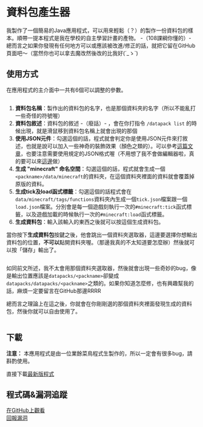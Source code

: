 # 資料包產生器

我製作了一個簡易的Java應用程式，可以用來輕鬆（？）的製作一份資料包的樣本。順帶一提本程式是我在學校的自主學習計畫的產物。 -（108課綱你懂的）-
總而言之如果你發現有任何地方可以或應該被改進/修正的話，就把它留在GitHub頁面吧～（當然你也可以拿去魔改然後改的比我好(´_ゝ`)

## 使用方式

在應用程式的主介面中一共有6個可以調整的參數。

<img alt="" src="https://i.imgur.com/cNmH0Nr.png"  class="content-img">

1. **資料包名稱**：製作出的資料包的名字，也是那個資料夾的名字（所以不能亂打一些奇怪的符號喔）
2. **資料包敘述**：資料包的敘述 -（廢話）- ，會在你打指令 `/datapack list` 的時候出現，就是滑鼠移到資料包名稱上就會出現的那個
3. **使用JSON元件**：勾選這個的話，程式就會判定你是使用JSON元件來打敘述，也就是說可以加入一些神奇的裝飾效果（顏色之類的）。可以參考[這篇文章](https://minecraft.gamepedia.com/Raw_JSON_text_format)，也要注意需要使用規定的JSON格式喔（不用想了我不會做編輯器啦，真的要可以來[這邊](https://minecraft.tools/en/tellraw.php)做）
4. **生成 "minecraft" 命名空間**：勾選這個的話，程式就會生成一個`<packname>/data/minecraft`的資料夾，在這個資料夾裡面的資料就會覆蓋掉原版的資料。
5. **生成tick及load函式標籤**：勾選這個的話程式會在`data/minecraft/tags/functions`資料夾內生成一個`tick.json`檔案跟一個`load.json`檔案。分別會是每一個遊戲刻執行一次的`#minecraft:tick`函式標籤，以及遊戲加載的時候執行一次的`#minecraft:load`函式標籤。
6. **生成資料包**：輸入該輸入的東西之後就可以按這個生成資料包。

當你按下**生成資料包**按鍵之後，他會跳出一個資料夾選取器，這邊要選擇你想輸出資料包的位置，**不可以**點開資料夾喔。（那邊我真的不太知道要怎麼辦）然後就可以按「儲存」輸出了。

<img alt="" src="https://i.imgur.com/Kd64GFf.png"  class="content-img">

如同前文所述，我不太會用那個資料夾選取器，然後就會出現一些奇妙的bug，像是輸出位置應該是`datapacks/<packname>`卻變成`datapacks/datapacks/<packname>`之類的。如果你知道怎麼修，也有興趣幫我的話，麻煩一定要留言在GitHub那邊RRRR

總而言之理論上在這之後，你就會在你剛剛選的那個資料夾裡面發現生成的資料包，然後你就可以自由使用了。

<img alt="" src="https://i.imgur.com/S6EA8SJ.png"  class="content-img">

## 下載
**注意：** 本應用程式是由一位業餘菜鳥程式生製作的，所以一定會有很多bug，請斟酌使用。

直接下載[最新版程式][download]

[download]: https://github.com/Dogeon188/Datapack-Builder/releases/download/release-0.1.1/packtool-0-1-1.jar "Download"

## 程式碼&漏洞追蹤
[在GitHub上觀看][src]  
[回報漏洞][issues]

[src]: https://github.com/Dogeon188/Datapack-Builder "Source Code"
[issues]: https://github.com/Dogeon188/Datapack-Builder/issues "Issues"
